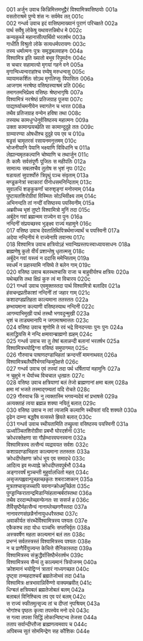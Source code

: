 001    अर्जुन उवाच
किन्निमित्तमभूद्वैरं विश्वामित्रवसिष्ठयोः	001a  
वसतोराश्रमे पुण्ये शंस नः सर्वमेव तत्	001c  
002    गन्धर्व उवाच
इदं वासिष्ठमाख्यानं पुराणं परिचक्षते	002a  
पार्थ सर्वेषु लोकेषु यथावत्तन्निबोध मे	002c  
कन्यकुब्जे महानासीत्पार्थिवो भरतर्षभ	003a  
गाधीति विश्रुतो लोके सत्यधर्मपरायणः	003c  
तस्य धर्मात्मनः पुत्रः समृद्धबलवाहनः	004a  
विश्वामित्र इति ख्यातो बभूव रिपुमर्दनः	004c  
स चचार सहामात्यो मृगयां गहने वने	005a  
मृगान्विध्यन्वराहांश्च रम्येषु मरुधन्वसु	005c  
व्यायामकर्शितः सोऽथ मृगलिप्सुः पिपासितः	006a  
आजगाम नरश्रेष्ठ वसिष्ठस्याश्रमं प्रति	006c  
तमागतमभिप्रेक्ष्य वसिष्ठः श्रेष्ठभागृषिः	007a  
विश्वामित्रं नरश्रेष्ठं प्रतिजग्राह पूजया	007c  
पाद्यार्घ्याचमनीयेन स्वागतेन च भारत	008a  
तथैव प्रतिजग्राह वन्येन हविषा तथा	008c  
तस्याथ कामधुग्धेनुर्वसिष्ठस्य महात्मनः	009a  
उक्ता कामान्प्रयच्छेति सा कामान्दुदुहे ततः	009c  
ग्राम्यारण्या ओषधीश्च दुदुहे पय एव च	010a  
षड्रसं चामृतरसं रसायनमनुत्तमम्	010c  
भोजनीयानि पेयानि भक्ष्याणि विविधानि च	011a  
लेह्यान्यमृतकल्पानि चोष्याणि च तथार्जुन	011c  
तैः कामैः सर्वसंपूर्णैः पूजितः स महीपतिः	012a  
सामात्यः सबलश्चैव तुतोष स भृशं नृपः	012c  
षडायतां सुपार्श्वोरुं त्रिपृथुं पञ्च संवृताम्	013a  
मण्डूकनेत्रां स्वाकारां पीनोधसमनिन्दिताम्	013c  
सुवालधिं शङ्कुकर्णां चारुशृङ्गां मनोरमाम्	014a  
पुष्टायतशिरोग्रीवां विस्मितः सोऽभिवीक्ष्य ताम्	014c  
अभिनन्दति तां नन्दीं वसिष्ठस्य पयस्विनीम्	015a  
अब्रवीच्च भृशं तुष्टो विश्वामित्रो मुनिं तदा	015c  
अर्बुदेन गवां ब्रह्मन्मम राज्येन वा पुनः	016a  
नन्दिनीं संप्रयच्छस्व भुङ्क्ष्व राज्यं महामुने	016c  
017    वसिष्ठ उवाच
देवतातिथिपित्रर्थमाज्यार्थं च पयस्विनी	017a  
अदेया नन्दिनीयं मे राज्येनापि तवानघ	017c  
018    विश्वामित्र उवाच
क्षत्रियोऽहं भवान्विप्रस्तपःस्वाध्यायसाधनः	018a  
ब्राह्मणेषु कुतो वीर्यं प्रशान्तेषु धृतात्मसु	018c  
अर्बुदेन गवां यस्त्वं न ददासि ममेप्सिताम्	019a  
स्वधर्मं न प्रहास्यामि नयिष्ये ते बलेन गाम्	019c  
020    वसिष्ठ उवाच
बलस्थश्चासि राजा च बाहुवीर्यश्च क्षत्रियः	020a  
यथेच्छसि तथा क्षिप्रं कुरु त्वं मा विचारय	020c  
021    गन्धर्व उवाच
एवमुक्तस्तदा पार्थ विश्वामित्रो बलादिव	021a  
हंसचन्द्रप्रतीकाशां नन्दिनीं तां जहार गाम्	021c  
कशादण्डप्रतिहता काल्यमाना ततस्ततः	022a  
हम्भायमाना कल्याणी वसिष्ठस्याथ नन्दिनी	022c  
आगम्याभिमुखी पार्थ तस्थौ भगवदुन्मुखी	023a  
भृशं च ताड्यमानापि न जगामाश्रमात्ततः	023c  
024    वसिष्ठ उवाच
शृणोमि ते रवं भद्रे विनदन्त्याः पुनः पुनः	024a  
बलाद्ध्रियसि मे नन्दि क्षमावान्ब्राह्मणो ह्यहम्	024c  
025    गन्धर्व उवाच
सा तु तेषां बलान्नन्दी बलानां भरतर्षभ	025a  
विश्वामित्रभयोद्विग्ना वसिष्ठं समुपागमत्	025c  
026    गौरुवाच
पाषाणदण्डाभिहतां क्रन्दन्तीं मामनाथवत्	026a  
विश्वामित्रबलैर्घोरैर्भगवन्किमुपेक्षसे	026c  
027    गन्धर्व उवाच
एवं तस्यां तदा पर्थ धर्षितायां महामुनिः	027a  
न चुक्षुभे न धैर्याच्च विचचाल धृतव्रतः	027c  
028    वसिष्ठ उवाच
क्षत्रियाणां बलं तेजो ब्राह्मणानां क्षमा बलम्	028a  
क्षमा मां भजते तस्माद्गम्यतां यदि रोचते	028c  
029    गौरुवाच
किं नु त्यक्तास्मि भगवन्यदेवं मां प्रभाषसे	029a  
अत्यक्ताहं त्वया ब्रह्मन्न शक्या नयितुं बलात्	029c  
030    वसिष्ठ उवाच
न त्वां त्यजामि कल्याणि स्थीयतां यदि शक्यते	030a  
दृढेन दाम्ना बद्ध्वैष वत्सस्ते ह्रियते बलात्	030c  
031    गन्धर्व उवाच
स्थीयतामिति तच्छ्रुत्वा वसिष्ठस्य पयस्विनी	031a  
ऊर्ध्वाञ्चितशिरोग्रीवा प्रबभौ घोरदर्शना	031c  
क्रोधरक्तेक्षणा सा गौर्हम्भारवघनस्वना	032a  
विश्वामित्रस्य तत्सैन्यं व्यद्रावयत सर्वशः	032c  
कशाग्रदण्डाभिहता काल्यमाना ततस्ततः	033a  
क्रोधदीप्तेक्षणा क्रोधं भूय एव समादधे	033c  
आदित्य इव मध्याह्ने क्रोधदीप्तवपुर्बभौ	034a  
अङ्गारवर्षं मुञ्चन्ती मुहुर्वालधितो महत्	034c  
असृजत्पह्लवान्पुच्छाच्छकृतः शबराञ्शकान्	035a  
मूत्रतश्चासृजच्चापि यवनान्क्रोधमूर्च्छिता	035c  
पुण्ड्रान्किरातान्द्रमिडान्सिंहलान्बर्बरांस्तथा	036a  
तथैव दरदान्म्लेच्छान्फेनतः सा ससर्ज ह	036c  
तैर्विसृष्टैर्महत्सैन्यं नानाम्लेच्छगणैस्तदा	037a  
नानावरणसंछन्नैर्नानायुधधरैस्तथा	037c  
अवाकीर्यत संरब्धैर्विश्वामित्रस्य पश्यतः	037e  
एकैकश्च तदा योधः पञ्चभिः सप्तभिर्वृतः	038a  
अस्त्रवर्षेण महता काल्यमानं बलं ततः	038c  
प्रभग्नं सर्वतस्त्रस्तं विश्वामित्रस्य पश्यतः	038e  
न च प्राणैर्वियुज्यन्त केचित्ते सैनिकास्तदा	039a  
विश्वामित्रस्य संक्रुद्धैर्वासिष्ठैर्भरतर्षभ	039c  
विश्वामित्रस्य सैन्यं तु काल्यमानं त्रियोजनम्	040a  
क्रोशमानं भयोद्विग्नं त्रातारं नाध्यगच्छत	040c  
दृष्ट्वा तन्महदाश्चर्यं ब्रह्मतेजोभवं तदा	041a  
विश्वामित्रः क्षत्रभावान्निर्विण्णो वाक्यमब्रवीत्	041c  
धिग्बलं क्षत्रियबलं ब्रह्मतेजोबलं बलम्	042a  
बलाबलं विनिश्चित्य तप एव परं बलम्	042c  
स राज्यं स्फीतमुत्सृज्य तां च दीप्तां नृपश्रियम्	043a  
भोगांश्च पृष्ठतः कृत्वा तपस्येव मनो दधे	043c  
स गत्वा तपसा सिद्धिं लोकान्विष्टभ्य तेजसा	044a  
तताप सर्वान्दीप्तौजा ब्राह्मणत्वमवाप च	044c  
अपिबच्च सुतं सोममिन्द्रेण सह कौशिकः	044e  
